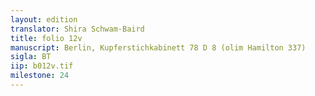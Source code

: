 ```yaml
---
layout: edition
translator: Shira Schwam-Baird
title: folio 12v
manuscript: Berlin, Kupferstichkabinett 78 D 8 (olim Hamilton 337)
sigla: BT
iip: b012v.tif
milestone: 24
---
```



